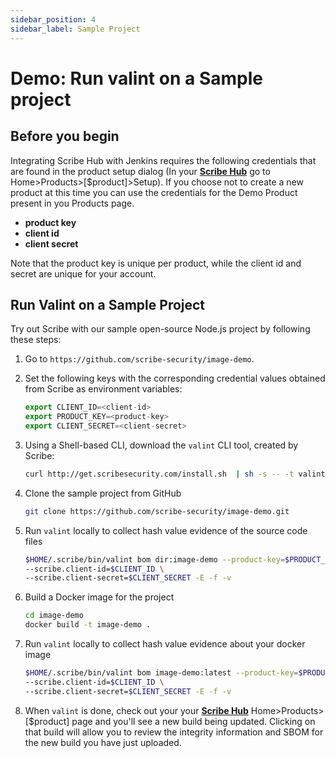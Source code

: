 ```yaml
---
sidebar_position: 4
sidebar_label: Sample Project
---
```


# Demo: Run valint on a Sample project
<!--- problem -  offer a demo to try out, assuming the person has a product?  --->
## Before you begin

Integrating Scribe Hub with Jenkins requires the following credentials that are found in the product setup dialog (In your **[Scribe Hub](https://prod.hub.scribesecurity.com/ "Scribe Hub Link")** go to Home>Products>[$product]>Setup). If you choose not to create a new product at this time you can use the credentials for the Demo Product present in you Products page.

* **product key**
* **client id**
* **client secret**

Note that the product key is unique per product, while the client id and secret are unique for your account.

## Run Valint on a Sample Project

Try out Scribe with our sample open-source Node.js project by following these steps: 

1. Go to `https://github.com/scribe-security/image-demo`.


1. Set the following keys with the corresponding credential values obtained from Scribe as environment variables:  
   ```js
   export CLIENT_ID=<client-id>
   export PRODUCT_KEY=<product-key>
   export CLIENT_SECRET=<client-secret>
   ```
   
1. Using a Shell-based CLI, download the `valint` CLI tool, created by Scribe:
   ```sh
   curl http://get.scribesecurity.com/install.sh  | sh -s -- -t valint
   ```
1. Clone the sample project from GitHub  
      ```sh
      git clone https://github.com/scribe-security/image-demo.git
      ```

1. Run `valint` locally to collect hash value evidence of the source code files

      ```sh
      $HOME/.scribe/bin/valint bom dir:image-demo --product-key=$PRODUCT_KEY \
      --scribe.client-id=$CLIENT_ID \
      --scribe.client-secret=$CLIENT_SECRET -E -f -v
      ```

4. Build a Docker image for the project  
   ```sh
   cd image-demo
   docker build -t image-demo .
   ```

5. Run `valint` locally to collect hash value evidence about your docker image

    ```sh
    $HOME/.scribe/bin/valint bom image-demo:latest --product-key=$PRODUCT_KEY \
    --scribe.client-id=$CLIENT_ID \
    --scribe.client-secret=$CLIENT_SECRET -E -f -v  
    ```

6. When `valint` is done, check out your your **[Scribe Hub](https://prod.hub.scribesecurity.com/ "Scribe Hub Link")** Home>Products>[$product] page and you'll see a new build being updated. Clicking on that build will allow you to review the integrity information and SBOM for the new build you have just uploaded.
